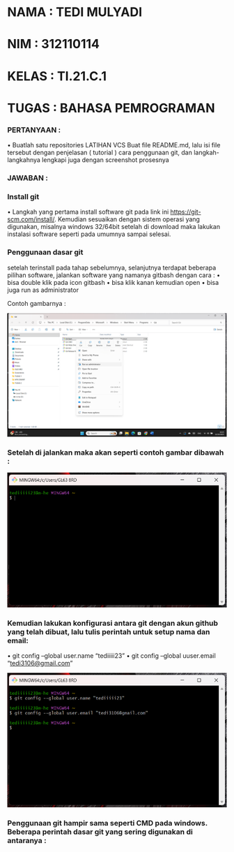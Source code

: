 # NAMA	: TEDI MULYADI
# NIM	  : 312110114
# KELAS	: TI.21.C.1
# TUGAS	: BAHASA PEMROGRAMAN

### PERTANYAAN :

•   Buatlah satu repositories LATIHAN VCS
Buat file README.md, lalu isi file tersebut dengan penjelasan ( tutorial ) cara penggunaan git, dan langkah-langkahnya lengkapi juga dengan screenshot prosesnya

### JAWABAN :

### Install git 
•   Langkah yang pertama install software git pada link ini https://git-scm.com/install/. Kemudian sesuaikan dengan sistem operasi yang digunakan, misalnya windows 32/64bit setelah di download maka lakukan instalasi software seperti pada umumnya sampai selesai.
### Penggunaan dasar git 
setelah terinstall pada tahap sebelumnya, selanjutnya terdapat beberapa pilihan software, jalankan software yang namanya gitbash dengan cara :
•	bisa double klik pada icon gitbash
•	bisa klik kanan kemudian open 
•	bisa juga run as administrator

Contoh gambarnya :

![gambar](ss/1.png)

### Setelah di jalankan maka akan seperti contoh gambar dibawah :

![gambar](ss/2.png)

### Kemudian lakukan konfigurasi antara git dengan akun github yang telah dibuat, lalu tulis perintah untuk setup nama dan email:
•	git config –global user.name “tediiiii23”
•	git config –global uuser.email “tedi3106@gmail.com”

![gambar](ss/3.png)

### Penggunaan git hampir sama seperti CMD pada windows. Beberapa perintah dasar git yang sering digunakan di antaranya :

